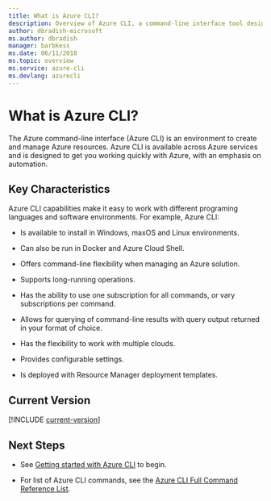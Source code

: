 ```yaml
---
title: What is Azure CLI?
description: Overview of Azure CLI, a command-line interface tool designed to create and manage Azure resources now available in Windows, maxOS and Linux environments.
author: dbradish-microsoft
ms.author: dbradish
manager: barbkess
ms.date: 06/11/2018 
ms.topic: overview
ms.service: azure-cli
ms.devlang: azurecli
---
```

# What is Azure CLI?

The Azure command-line interface (Azure CLI) is an environment to create and manage Azure resources.  Azure CLI is available across Azure services and is designed to get you working quickly with Azure, with an emphasis on automation.

## Key Characteristics

Azure CLI capabilities make it easy to work with different programing languages and software environments.  For example, Azure CLI:

- Is available to install in Windows, maxOS and Linux environments.

- Can also be run in Docker and Azure Cloud Shell.
- Offers command-line flexibility when managing an Azure solution.
- Supports long-running operations.
- Has the ability to use one subscription for all commands, or vary subscriptions per command.
- Allows for querying of command-line results with query output returned in your format of choice.
- Has the flexibility to work with multiple clouds.
- Provides configurable settings.
- Is deployed with Resource Manager deployment templates.

## Current Version

[!INCLUDE [current-version](includes/current-version.md)]

## Next Steps

- See [Getting started with Azure CLI](get-started-with-azure-cli.md) to begin.

- For list of Azure CLI commands, see the [Azure CLI Full Command Reference List](/cli/azure/reference-index).
